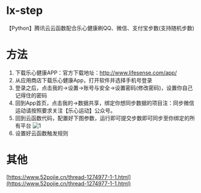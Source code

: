 # lx-step
【Python】腾讯云云函数配合乐心健康刷QQ、微信、支付宝步数(支持随机步数)

# 方法
1. 下载乐心健康APP：官方下载地址：http://www.lifesense.com/app/
2. 从应用商店下载乐心健康App，打开软件并选择手机号登录
3. 登录之后，点击我的->设置->账号与安全->设置密码(修改密码)，设置你自己记得住的密码
4. 回到App首页，点击我的->数据共享，绑定你想同步数据的项目注：同步微信运动请按照要求关注【乐心运动】公众号。
5. 回到云函数代码，配置好下图参数，运行即可提交步数即可同步至你绑定的所有平台
![1](https://attach.52pojie.cn/forum/202009/26/220610s1ehd59u55uh5uce.png)
6. 设置好云函数触发规则

# 其他
[https://www.52pojie.cn/thread-1274977-1-1.html](https://www.52pojie.cn/thread-1274977-1-1.html)
